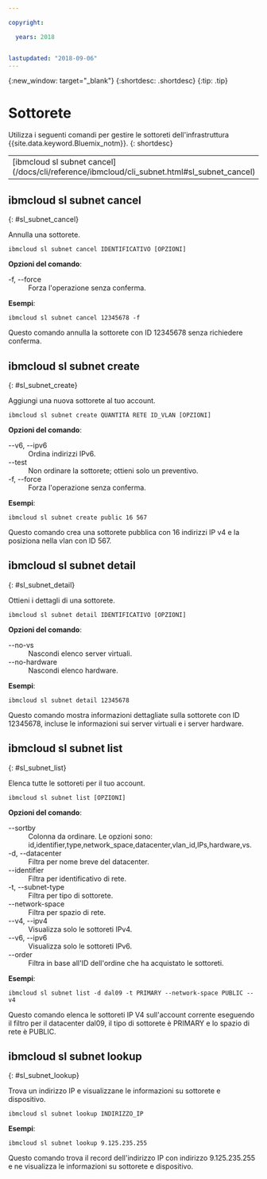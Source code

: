 ```yaml
---

copyright:

  years: 2018


lastupdated: "2018-09-06"
---
```


{:new_window: target="_blank"}
{:shortdesc: .shortdesc}
{:tip: .tip}

# Sottorete

Utilizza i seguenti comandi per gestire le sottoreti dell'infrastruttura {{site.data.keyword.Bluemix_notm}}.
{: shortdesc}

<table summary="Comandi della sottorete dell'infrastruttura {{site.data.keyword.Bluemix_notm}} riportati in ordine alfabetico con dei link a ulteriori informazioni sul comando">
 <thead>
 </thead>
 <tbody>
 <tr>
 <td>[ibmcloud sl subnet cancel](/docs/cli/reference/ibmcloud/cli_subnet.html#sl_subnet_cancel)</td>
 <td>[ibmcloud sl subnet create](/docs/cli/reference/ibmcloud/cli_subnet.html#sl_subnet_create)</td>
 <td>[ibmcloud sl subnet detail](/docs/cli/reference/ibmcloud/cli_subnet.html#sl_subnet_detail)</td>
 <td>[ibmcloud sl subnet list](/docs/cli/reference/ibmcloud/cli_subnet.html#sl_subnet_list)</td>
 <td>[ibmcloud sl subnet lookup](/docs/cli/reference/ibmcloud/cli_subnet.html#sl_subnet_lookup)</td>
 </tr>
   </tbody>
 </table>

 ## ibmcloud sl subnet cancel
{: #sl_subnet_cancel}

Annulla una sottorete.
```
ibmcloud sl subnet cancel IDENTIFICATIVO [OPZIONI]
```

<strong>Opzioni del comando</strong>:
<dl>
<dt>-f, --force</dt>
<dd>Forza l'operazione senza conferma.</dd>
</dl>

**Esempi**:
```
ibmcloud sl subnet cancel 12345678 -f
```
Questo comando annulla la sottorete con ID 12345678 senza richiedere conferma.

## ibmcloud sl subnet create
{: #sl_subnet_create}

Aggiungi una nuova sottorete al tuo account.
```
ibmcloud sl subnet create QUANTITÀ RETE ID_VLAN [OPZIONI]
```

<strong>Opzioni del comando</strong>:
<dl>
<dt>--v6, --ipv6</dt>
<dd>Ordina indirizzi IPv6.</dd>
<dt>--test</dt>
<dd>Non ordinare la sottorete; ottieni solo un preventivo.</dd>
<dt>-f, --force</dt>
<dd>Forza l'operazione senza conferma.</dd>
</dl>

**Esempi**:
```
ibmcloud sl subnet create public 16 567
```
Questo comando crea una sottorete pubblica con 16 indirizzi IP v4 e la posiziona nella vlan con ID 567.

## ibmcloud sl subnet detail
{: #sl_subnet_detail}

Ottieni i dettagli di una sottorete.
```
ibmcloud sl subnet detail IDENTIFICATIVO [OPZIONI]
```

<strong>Opzioni del comando</strong>:
<dl>
<dt>--no-vs</dt>
<dd>Nascondi elenco server virtuali.</dd>
<dt>--no-hardware</dt>
<dd>Nascondi elenco hardware.</dd>
</dl>

**Esempi**:
```
ibmcloud sl subnet detail 12345678
```
Questo comando mostra informazioni dettagliate sulla sottorete con ID 12345678, incluse le informazioni sui server virtuali e i server hardware.

## ibmcloud sl subnet list
{: #sl_subnet_list}

Elenca tutte le sottoreti per il tuo account.
```
ibmcloud sl subnet list [OPZIONI]
```

<strong>Opzioni del comando</strong>:
<dl>
<dt>--sortby</dt>
<dd>Colonna da ordinare. Le opzioni sono: id,identifier,type,network_space,datacenter,vlan_id,IPs,hardware,vs.</dd>
<dt>-d, --datacenter</dt>
<dd>Filtra per nome breve del datacenter.</dd>
<dt>--identifier</dt>
<dd>Filtra per identificativo di rete.</dd>
<dt>-t, --subnet-type</dt>
<dd>Filtra per tipo di sottorete.</dd>
<dt>--network-space</dt>
<dd>Filtra per spazio di rete.</dd>
<dt>--v4, --ipv4</dt>
<dd>Visualizza solo le sottoreti IPv4.</dd>
<dt>--v6, --ipv6</dt>
<dd>Visualizza solo le sottoreti IPv6.</dd>
<dt>--order</dt>
<dd>Filtra in base all'ID dell'ordine che ha acquistato le sottoreti.</dd>
</dl>

**Esempi**:
```
ibmcloud sl subnet list -d dal09 -t PRIMARY --network-space PUBLIC --v4
```
Questo comando elenca le sottoreti IP V4 sull'account corrente eseguendo il filtro per il datacenter dal09, il tipo di sottorete è PRIMARY e lo spazio di rete è PUBLIC.

## ibmcloud sl subnet lookup
{: #sl_subnet_lookup}

Trova un indirizzo IP e visualizzane le informazioni su sottorete e dispositivo.
```
ibmcloud sl subnet lookup INDIRIZZO_IP
```


**Esempi**:
```
ibmcloud sl subnet lookup 9.125.235.255
```
Questo comando trova il record dell'indirizzo IP con indirizzo 9.125.235.255 e ne visualizza le informazioni su sottorete e dispositivo.
